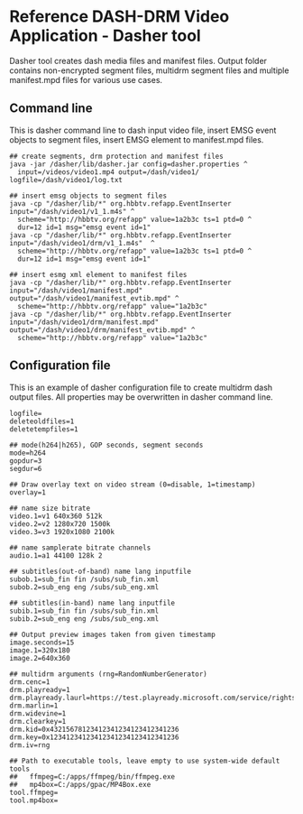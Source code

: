 # Reference DASH-DRM Video Application - Dasher tool

Dasher tool creates dash media files and manifest files. Output folder contains non-encrypted segment files, multidrm segment files and multiple manifest.mpd files for various use cases.

## Command line
This is dasher command line to dash input video file, insert EMSG event objects to segment files, insert EMSG element to manifest.mpd files.

```
## create segments, drm protection and manifest files
java -jar /dasher/lib/dasher.jar config=dasher.properties ^
  input=/videos/video1.mp4 output=/dash/video1/ logfile=/dash/video1/log.txt  

## insert emsg objects to segment files
java -cp "/dasher/lib/*" org.hbbtv.refapp.EventInserter input="/dash/video1/v1_1.m4s" ^
  scheme="http://hbbtv.org/refapp" value=1a2b3c ts=1 ptd=0 ^
  dur=12 id=1 msg="emsg event id=1"
java -cp "/dasher/lib/*" org.hbbtv.refapp.EventInserter input="/dash/video1/drm/v1_1.m4s"  ^
  scheme="http://hbbtv.org/refapp" value=1a2b3c ts=1 ptd=0 ^
  dur=12 id=1 msg="emsg event id=1"

## insert esmg xml element to manifest files
java -cp "/dasher/lib/*" org.hbbtv.refapp.EventInserter input="/dash/video1/manifest.mpd" output="/dash/video1/manifest_evtib.mpd" ^
  scheme="http://hbbtv.org/refapp" value="1a2b3c"
java -cp "/dasher/lib/*" org.hbbtv.refapp.EventInserter input="/dash/video1/drm/manifest.mpd" output="/dash/video1/drm/manifest_evtib.mpd" ^
  scheme="http://hbbtv.org/refapp" value="1a2b3c"  
```

## Configuration file

This is an example of dasher configuration file to create multidrm dash output files. All properties may be overwritten in dasher command line.

```
logfile=
deleteoldfiles=1
deletetempfiles=1

## mode(h264|h265), GOP seconds, segment seconds
mode=h264
gopdur=3
segdur=6

## Draw overlay text on video stream (0=disable, 1=timestamp)
overlay=1

## name size bitrate
video.1=v1 640x360 512k
video.2=v2 1280x720 1500k
video.3=v3 1920x1080 2100k

## name samplerate bitrate channels
audio.1=a1 44100 128k 2

## subtitles(out-of-band) name lang inputfile
subob.1=sub_fin fin /subs/sub_fin.xml
subob.2=sub_eng eng /subs/sub_eng.xml

## subtitles(in-band) name lang inputfile
subib.1=sub_fin fin /subs/sub_fin.xml
subib.2=sub_eng eng /subs/sub_eng.xml

## Output preview images taken from given timestamp
image.seconds=15
image.1=320x180
image.2=640x360

## multidrm arguments (rng=RandomNumberGenerator)
drm.cenc=1
drm.playready=1
drm.playready.laurl=https://test.playready.microsoft.com/service/rightsmanager.asmx
drm.marlin=1
drm.widevine=1
drm.clearkey=1
drm.kid=0x43215678123412341234123412341236
drm.key=0x12341234123412341234123412341236
drm.iv=rng

## Path to executable tools, leave empty to use system-wide default tools
##   ffmpeg=C:/apps/ffmpeg/bin/ffmpeg.exe
##   mp4box=C:/apps/gpac/MP4Box.exe
tool.ffmpeg=
tool.mp4box=
```
